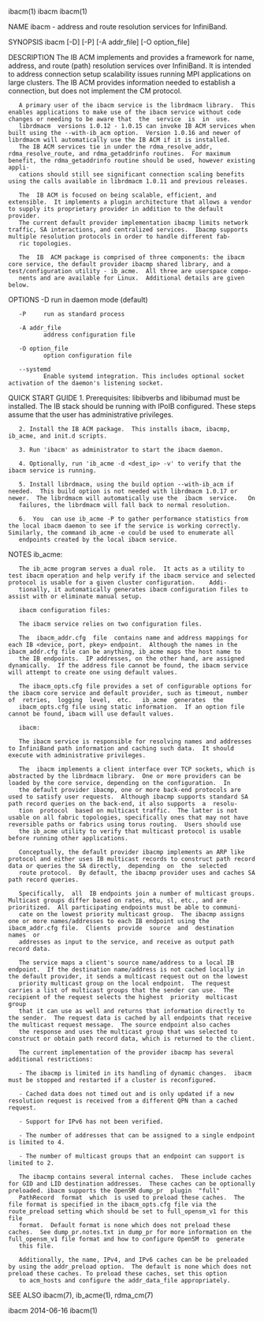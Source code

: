 ibacm(1)                                                                                            ibacm                                                                                            ibacm(1)



NAME
       ibacm - address and route resolution services for InfiniBand.

SYNOPSIS
       ibacm [-D] [-P] [-A addr_file] [-O option_file]

DESCRIPTION
       The  IB  ACM  implements  and provides a framework for name, address, and route (path) resolution services over InfiniBand.  It is intended to address connection setup scalability issues running MPI
       applications on large clusters.  The IB ACM provides information needed to establish a connection, but does not implement the CM protocol.

       A primary user of the ibacm service is the librdmacm library.  This enables applications to make use of the ibacm service without code changes or needing to be aware that  the  service  is  in  use.
       librdmacm  versions 1.0.12 - 1.0.15 can invoke IB ACM services when built using the --with-ib_acm option.  Version 1.0.16 and newer of librdmacm will automatically use the IB ACM if it is installed.
       The IB ACM services tie in under the rdma_resolve_addr, rdma_resolve_route, and rdma_getaddrinfo routines.  For maximum benefit, the rdma_getaddrinfo routine should be used, however existing  appli‐
       cations should still see significant connection scaling benefits using the calls available in librdmacm 1.0.11 and previous releases.

       The  IB ACM is focused on being scalable, efficient, and extensible.  It implements a plugin architecture that allows a vendor to supply its proprietary provider in addition to the default provider.
       The current default provider implementation ibacmp limits network traffic, SA interactions, and centralized services.  Ibacmp supports multiple resolution protocols in order to handle different fab‐
       ric topologies.

       The  IB  ACM package is comprised of three components: the ibacm core service, the default provider ibacmp shared library, and a test/configuration utility - ib_acme.  All three are userspace compo‐
       nents and are available for Linux.  Additional details are given below.

OPTIONS
       -D     run in daemon mode (default)

       -P     run as standard process

       -A addr_file
              address configuration file

       -O option_file
              option configuration file

       --systemd
              Enable systemd integration. This includes optional socket activation of the daemon's listening socket.

QUICK START GUIDE
       1. Prerequisites: libibverbs and libibumad must be installed.  The IB stack should be running with IPoIB configured.  These steps assume that the user has administrative privileges.

       2. Install the IB ACM package.  This installs ibacm, ibacmp, ib_acme, and init.d scripts.

       3. Run 'ibacm' as administrator to start the ibacm daemon.

       4. Optionally, run 'ib_acme -d <dest_ip> -v' to verify that the ibacm service is running.

       5. Install librdmacm, using the build option --with-ib_acm if needed.  This build option is not needed with librdmacm 1.0.17 or newer.  The librdmacm will automatically use the  ibacm  service.   On
       failures, the librdmacm will fall back to normal resolution.

       6.  You  can use ib_acme -P to gather performance statistics from the local ibacm daemon to see if the service is working correctly.  Similarly, the command ib_acme -e could be used to enumerate all
       endpoints created by the local ibacm service.

NOTES
       ib_acme:

       The ib_acme program serves a dual role.  It acts as a utility to test ibacm operation and help verify if the ibacm service and selected protocol is usable for a given cluster configuration.    Addi‐
       tionally, it automatically generates ibacm configuration files to assist with or eliminate manual setup.

       ibacm configuration files:

       The ibacm service relies on two configuration files.

       The  ibacm_addr.cfg  file  contains name and address mappings for each IB <device, port, pkey> endpoint.  Although the names in the ibacm_addr.cfg file can be anything, ib_acme maps the host name to
       the IB endpoints.  IP addresses, on the other hand, are assigned dynamically.  If the address file cannot be found, the ibacm service will attempt to create one using default values.

       The ibacm_opts.cfg file provides a set of configurable options for the ibacm core service and default provider, such as timeout, number  of  retries,  logging  level,  etc.   ib_acme  generates  the
       ibacm_opts.cfg file using static information.  If an option file cannot be found, ibacm will use default values.

       ibacm:

       The ibacm service is responsible for resolving names and addresses to InfiniBand path information and caching such data.  It should execute with administrative privileges.

       The  ibacm implements a client interface over TCP sockets, which is abstracted by the librdmacm library.  One or more providers can be loaded by the core service, depending on the configuration.  In
       the default provider ibacmp, one or more back-end protocols are used to satisfy user requests.  Although ibacmp supports standard SA path record queries on the back-end, it also supports  a  resolu‐
       tion  protocol  based on multicast traffic.  The latter is not usable on all fabric topologies, specifically ones that may not have reversible paths or fabrics using torus routing.  Users should use
       the ib_acme utility to verify that multicast protocol is usable before running other applications.

       Conceptually, the default provider ibacmp implements an ARP like protocol and either uses IB multicast records to construct path record data or queries the SA directly,  depending  on  the  selected
       route protocol.  By default, the ibacmp provider uses and caches SA path record queries.

       Specifically,  all  IB endpoints join a number of multicast groups.  Multicast groups differ based on rates, mtu, sl, etc., and are prioritized.  All participating endpoints must be able to communi‐
       cate on the lowest priority multicast group.  The ibacmp assigns one or more names/addresses to each IB endpoint using the ibacm_addr.cfg file.  Clients  provide  source  and  destination  names  or
       addresses as input to the service, and receive as output path record data.

       The service maps a client's source name/address to a local IB endpoint.  If the destination name/address is not cached locally in the default provider, it sends a multicast request out on the lowest
       priority multicast group on the local endpoint.  The request carries a list of multicast groups that the sender can use.  The recipient of the request selects the highest  priority  multicast  group
       that it can use as well and returns that information directly to the sender.  The request data is cached by all endpoints that receive the multicast request message.  The source endpoint also caches
       the response and uses the multicast group that was selected to construct or obtain path record data, which is returned to the client.

       The current implementation of the provider ibacmp has several additional restrictions:

       - The ibacmp is limited in its handling of dynamic changes.  ibacm must be stopped and restarted if a cluster is reconfigured.

       - Cached data does not timed out and is only updated if a new resolution request is received from a different QPN than a cached request.

       - Support for IPv6 has not been verified.

       - The number of addresses that can be assigned to a single endpoint is limited to 4.

       - The number of multicast groups that an endpoint can support is limited to 2.

       The ibacmp contains several internal caches.  These include caches for GID and LID destination addresses.  These caches can be optionally preloaded. ibacm supports the OpenSM dump_pr  plugin  "full"
       PathRecord  format  which  is used to preload these caches.  The file format is specified in the ibacm_opts.cfg file via the route_preload setting which should be set to full_opensm_v1 for this file
       format.  Default format is none which does not preload these caches.  See dump_pr.notes.txt in dump_pr for more information on the full_opensm_v1 file format and how to configure OpenSM to  generate
       this file.

       Additionally, the name, IPv4, and IPv6 caches can be be preloaded by using the addr_preload option.  The default is none which does not preload these caches. To preload these caches, set this option
       to acm_hosts and configure the addr_data_file appropriately.

SEE ALSO
       ibacm(7), ib_acme(1), rdma_cm(7)



ibacm                                                                                             2014-06-16                                                                                         ibacm(1)
